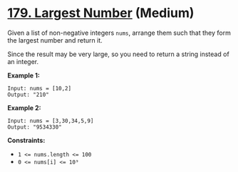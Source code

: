 # [179. Largest Number][link] (Medium)

[link]: https://leetcode.com/problems/largest-number/

Given a list of non-negative integers `nums`, arrange them such that they form the largest number and
return it.

Since the result may be very large, so you need to return a string instead of an integer.

**Example 1:**

```
Input: nums = [10,2]
Output: "210"
```

**Example 2:**

```
Input: nums = [3,30,34,5,9]
Output: "9534330"
```

**Constraints:**

- `1 <= nums.length <= 100`
- `0 <= nums[i] <= 10⁹`
